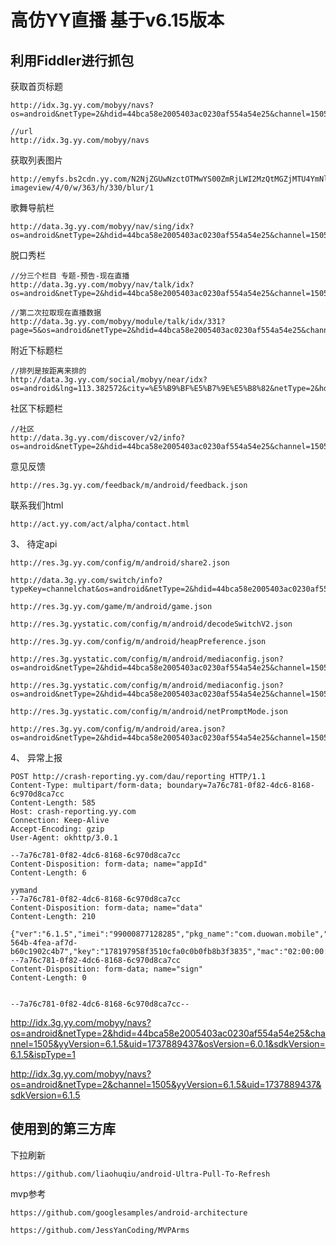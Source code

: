 # 高仿YY直播 基于v6.15版本

## 利用Fiddler进行抓包

获取首页标题

	http://idx.3g.yy.com/mobyy/navs?os=android&netType=2&hdid=44bca58e2005403ac0230af554a54e25&channel=1505&yyVersion=6.1.5&mac=02%3A00%3A00%3A00%3A00%3A00&uid=1737889437&osVersion=6.0.1&imei=460026188898485&model=MI+5&sdkVersion=6.1.5&ispType=1

	//url
	http://idx.3g.yy.com/mobyy/navs

获取列表图片

	http://emyfs.bs2cdn.yy.com/N2NjZGUwNzctOTMwYS00ZmRjLWI2MzQtMGZjMTU4YmNlZTFi.jpg?imageview/4/0/w/363/h/330/blur/1

歌舞导航栏

	http://data.3g.yy.com/mobyy/nav/sing/idx?os=android&netType=2&hdid=44bca58e2005403ac0230af554a54e25&channel=1505&bkt=0&yyVersion=6.1.5&mac=02%3A00%3A00%3A00%3A00%3A00&uid=1737889437&osVersion=6.0.1&imei=460026188898485&model=MI+5&sdkVersion=6.1.5&ispType=1

脱口秀栏 

	//分三个栏目 专题-预告-现在直播
	http://data.3g.yy.com/mobyy/nav/talk/idx?os=android&netType=2&hdid=44bca58e2005403ac0230af554a54e25&channel=1505&bkt=0&yyVersion=6.1.5&mac=02%3A00%3A00%3A00%3A00%3A00&uid=1737889437&osVersion=6.0.1&imei=460026188898485&model=MI+5&sdkVersion=6.1.5&ispType=1

	//第二次拉取现在直播数据
	http://data.3g.yy.com/mobyy/module/talk/idx/331?page=5&os=android&netType=2&hdid=44bca58e2005403ac0230af554a54e25&channel=1505&bkt=0&yyVersion=6.1.5&mac=02%3A00%3A00%3A00%3A00%3A00&uid=1737889437&osVersion=6.0.1&imei=460026188898485&model=MI+5&sdkVersion=6.1.5&ispType=1


附近下标题栏

	//排列是按距离来排的
	http://data.3g.yy.com/social/mobyy/near/idx?os=android&lng=113.382572&city=%E5%B9%BF%E5%B7%9E%E5%B8%82&netType=2&hdid=44bca58e2005403ac0230af554a54e25&channel=1505&cty=%E4%B8%AD%E5%9B%BD&yyVersion=6.1.5&mac=02%3A00%3A00%3A00%3A00%3A00&uid=1737889437&osVersion=6.0.1&prv=%E5%B9%BF%E4%B8%9C%E7%9C%81&imei=460026188898485&model=MI+5&sdkVersion=6.1.5&page=1&ispType=1&lat=23.126755

社区下标题栏

	//社区
	http://data.3g.yy.com/discover/v2/info?os=android&netType=2&hdid=44bca58e2005403ac0230af554a54e25&channel=1505&yyVersion=6.1.5&mac=02%3A00%3A00%3A00%3A00%3A00&uid=1737889437&osVersion=6.0.1&imei=460026188898485&model=MI+5&sdkVersion=6.1.5&ispType=1

意见反馈

	http://res.3g.yy.com/feedback/m/android/feedback.json

联系我们html

	http://act.yy.com/act/alpha/contact.html

3、 待定api

	http://res.3g.yy.com/config/m/android/share2.json

	http://data.3g.yy.com/switch/info?typeKey=channelchat&os=android&netType=2&hdid=44bca58e2005403ac0230af554a54e25&channel=1505&yyVersion=6.1.5&mac=02%3A00%3A00%3A00%3A00%3A00&uid=0&osVersion=6.0.1&imei=460026188898485&model=MI+5&sdkVersion=6.1.5&ispType=1

	http://res.3g.yy.com/game/m/android/game.json	

	http://res.3g.yystatic.com/config/m/android/decodeSwitchV2.json

	http://res.3g.yy.com/config/m/android/heapPreference.json

	http://res.3g.yystatic.com/config/m/android/mediaconfig.json?os=android&netType=2&hdid=44bca58e2005403ac0230af554a54e25&channel=1505&yyVersion=6.1.5&mac=02%3A00%3A00%3A00%3A00%3A00&uid=0&osVersion=6.0.1&imei=460026188898485&model=MI+5&sdkVersion=6.1.5&ispType=1

	http://res.3g.yystatic.com/config/m/android/mediaconfig.json?os=android&netType=2&hdid=44bca58e2005403ac0230af554a54e25&channel=1505&yyVersion=6.1.5&mac=02%3A00%3A00%3A00%3A00%3A00&uid=0&osVersion=6.0.1&imei=460026188898485&model=MI+5&sdkVersion=6.1.5&ispType=1

	http://res.3g.yystatic.com/config/m/android/netPromptMode.json

	http://res.3g.yy.com/config/m/android/area.json?os=android&netType=2&hdid=44bca58e2005403ac0230af554a54e25&channel=1505&yyVersion=6.1.5&mac=02%3A00%3A00%3A00%3A00%3A00&uid=1737889437&osVersion=6.0.1&imei=460026188898485&model=MI+5&sdkVersion=6.1.5&ispType=1



4、 异常上报

	POST http://crash-reporting.yy.com/dau/reporting HTTP/1.1
	Content-Type: multipart/form-data; boundary=7a76c781-0f82-4dc6-8168-6c970d8ca7cc
	Content-Length: 585
	Host: crash-reporting.yy.com
	Connection: Keep-Alive
	Accept-Encoding: gzip
	User-Agent: okhttp/3.0.1
	
	--7a76c781-0f82-4dc6-8168-6c970d8ca7cc
	Content-Disposition: form-data; name="appId"
	Content-Length: 6
	
	yymand
	--7a76c781-0f82-4dc6-8168-6c970d8ca7cc
	Content-Disposition: form-data; name="data"
	Content-Length: 210
	
	{"ver":"6.1.5","imei":"99000877128285","pkg_name":"com.duowan.mobile","from":"1505","guid":"a6a2ff49-564b-4fea-af7d-b60c1902c4b7","key":"178197958f3510cfa0c0b0fb8b3f3835","mac":"02:00:00:00:00:00","net":"WIFI"}
	--7a76c781-0f82-4dc6-8168-6c970d8ca7cc
	Content-Disposition: form-data; name="sign"
	Content-Length: 0
	
	
	--7a76c781-0f82-4dc6-8168-6c970d8ca7cc--


http://idx.3g.yy.com/mobyy/navs?os=android&netType=2&hdid=44bca58e2005403ac0230af554a54e25&channel=1505&yyVersion=6.1.5&uid=1737889437&osVersion=6.0.1&sdkVersion=6.1.5&ispType=1

http://idx.3g.yy.com/mobyy/navs?os=android&netType=2&channel=1505&yyVersion=6.1.5&uid=1737889437&sdkVersion=6.1.5


## 使用到的第三方库

下拉刷新

	https://github.com/liaohuqiu/android-Ultra-Pull-To-Refresh

mvp参考

	https://github.com/googlesamples/android-architecture

	https://github.com/JessYanCoding/MVPArms